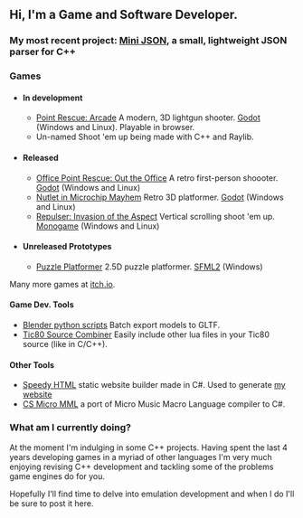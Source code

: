 ## Hi, I'm a Game and Software Developer.

### My most recent project: [Mini JSON](https://github.com/MagellanicGames/minijson), a small, lightweight JSON parser for C++

### Games

+ #### In development
  + [Point Rescue: Arcade](https://magellanicgames.itch.io/pointrescue-arcade) A modern, 3D lightgun shooter.  [Godot](https://github.com/godotengine/godot) (Windows and Linux).  Playable in browser.
  + Un-named Shoot 'em up being made with C++ and Raylib.

+ #### Released
  + [Office Point Rescue: Out the Office](https://magellanicgames.itch.io/opr-oto) A retro first-person shoooter. [Godot](https://github.com/godotengine/godot) (Windows and Linux)
  + [Nutlet in Microchip Mayhem](https://magellanicgames.itch.io/nutletmm) Retro 3D platformer. [Godot](https://github.com/godotengine/godot) (Windows and Linux)
  + [Repulser: Invasion of the Aspect](https://magellanicgames.itch.io/repulserinvasionoftheaspect) Vertical scrolling shoot 'em up. [Monogame](https://github.com/MonoGame/MonoGame) (Windows and Linux) 

+ #### Unreleased Prototypes
  + [Puzzle Platformer](https://github.com/MagellanicGames/puzzle_platformer2017) 2.5D puzzle platformer. [SFML2](https://github.com/SFML/SFML) (Windows) 

Many more games at [itch.io](https://magellanicgames.itch.io/).

#### Game Dev. Tools

+ [Blender python scripts](https://github.com/MagellanicGames/BlenderExportScripts/blob/main/export_batch.py) Batch export models to GLTF.
+ [Tic80 Source Combiner](https://github.com/MagellanicGames/tic80SourceCombiner) Easily include other lua files in your Tic80 source (like in C/C++).

#### Other Tools

+ [Speedy HTML](https://github.com/MagellanicGames/SpeedyHtml) static website builder made in C#. Used to generate [my website](magellanicgames.co.uk)
+ [CS Micro MML](https://github.com/MagellanicGames/cs_mmml) a port of Micro Music Macro Language compiler to C#.

### What am I currently doing?

At the moment I'm indulging in some C++ projects.  Having spent the last 4 years developing games in a myriad of other languages I'm very much enjoying revising C++ development and tackling some of the problems game engines do for you.

Hopefully I'll find time to delve into emulation development and when I do I'll be sure to post it here.

<!--
**MagellanicGames/magellanicgames** is a ✨ _special_ ✨ repository because its `README.md` (this file) appears on your GitHub profile.

Here are some ideas to get you started:

- 🔭 I’m currently working on ...
- 🌱 I’m currently learning ...
- 👯 I’m looking to collaborate on ...
- 🤔 I’m looking for help with ...
- 💬 Ask me about ...
- 📫 How to reach me: ...
- 😄 Pronouns: ...
- ⚡ Fun fact: ...
-->
